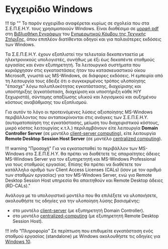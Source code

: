 # Εγχειρίδιο Windows

!!! tip ""
    Το παρόν εγχειρίδιο αναφέρεται κυρίως σε σχολεία που στα Σ.Ε.Π.Ε.Η.Υ. τους
    χρησιμοποιούν Windows. Είναι διαθέσιμο σε [μορφή
    pdf](https://ts.sch.gr/docs/windows/client-server-win2019-win10.pdf) στη
    [Βιβλιοθήκη Εγγράφων](https://ts.sch.gr/docs) του [Ενημερωτικού Κόμβου της
    Τεχνικής Στήριξης](https://ts.sch.gr), όπου επιπλέον διατίθενται οδηγοί και
    για παλαιότερες εκδόσεις των Windows.

Τα Σ.Ε.Π.Ε.Η.Υ. έχουν εξοπλιστεί την τελευταία δεκαπενταετία με ηλεκτρονικούς
υπολογιστές, συνήθως με έξι έως δεκαπέντε σταθμούς εργασίας και έναν
εξυπηρετητή. Τα λειτουργικά συστήματα που κυριάρχησαν στις εγκαταστάσεις ήταν
του κατασκευαστικού οίκου Microsoft, γνωστά ως MS-Windows, σε διάφορες
εκδόσεις. Η εμπειρία από τη λειτουργία τους έδειξε ότι ο συγκεκριμένος τρόπος
υλοποίησης "έπασχε" λόγω πολυπλοκότητας εγκατάστασης, διαχείρισης και
υποστήριξης (εγκατάσταση, διαχείριση και υποστήριξη κάθε Η/Υ ξεχωριστά),
σύντομης απαξίωσης υλικού και λογισμικού και αυξημένου κόστους αναβάθμισης του
εξοπλισμού.

Για αυτόν το λόγο οι προτεινόμενες λύσεις αξιοποίησης MS-Windows περιβάλλοντος
που ανταποκρίνονται στις ανάγκες των Σ.Ε.Π.Ε.Η.Υ. (αυτοματοποίηση της
εγκατάστασης, μείωση του διαχειριστικού κόστους, μικρό κόστος λειτουργίας
κ.τ.λ.) περιλαμβάνουν είτε λειτουργία **Domain Controller Server** (σε μοντέλο
[client-server
computing](https://en.wikipedia.org/wiki/Client%E2%80%93server_model)), είτε
λειτουργία **Remote Desktop Session Host Server** (σε μοντέλο [centralized
computing](https://en.wikipedia.org/wiki/Centralized_computing)).

!!! warning "Προσοχή"
    Για να εγκατασταθεί το περιβάλλον των MS-Windows στο Σ.Ε.Π.Ε.Η.Υ. θα πρέπει
    να διαθέτετε τις απαραίτητες άδειες MS-Windows Server για τον εξυπηρετητή
    και MS-Windows Professional για τους σταθμούς εργασίας. Επίσης θα πρέπει να
    διαθέτετε τον κατάλληλο αριθμό των Client Access Licenses (CALs) (ίσον με
    τον αριθμό των σταθμών εργασίας) για τον MS-Windows Server, ενώ για Remote
    Desktop Session Host υπηρεσία θα απαιτηθούν και Remote Desktop άδειες
    (RD-CALs)."

Ανάλογα με το υπολογιστικό μοντέλο που θα επιλέξετε να υλοποιήσετε, ακολουθήστε τις οδηγίες για την υλοποίηση λύσης βασισμένης:

- στο μοντέλο [client-server](client-server/index.md) (με εξυπηρετητή Domain Controller).
- στο μοντέλο [centralized-computing](server-based/index.md) (με εξυπηρετητή Remote Desktop Session Host).

!!! info "Πληροφορία"
    Σε περίπτωση που επιθυμείτε εγκατάσταση ενός σταθμού εργασίας (standalone) με Windows ακολουθήστε τις οδηγίες για [Windows 10](10/index.md).
